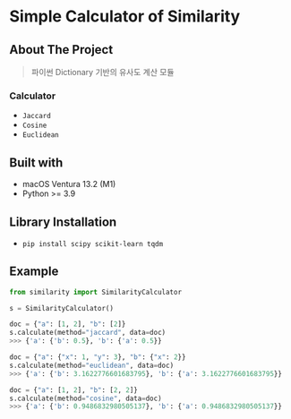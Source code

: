 # Simple Calculator of Similarity

## About The Project
> 파이썬 Dictionary 기반의 유사도 계산 모듈

### Calculator
   - `Jaccard`
   - `Cosine`
   - `Euclidean`

## Built with
- macOS Ventura 13.2 (M1)
- Python >= 3.9

## Library Installation
- `pip install scipy scikit-learn tqdm`

## Example
```python
from similarity import SimilarityCalculator

s = SimilarityCalculator()

doc = {"a": [1, 2], "b": [2]}
s.calculate(method="jaccard", data=doc)
>>> {'a': {'b': 0.5}, 'b': {'a': 0.5}}

doc = {"a": {"x": 1, "y": 3}, "b": {"x": 2}}
s.calculate(method="euclidean", data=doc)
>>> {'a': {'b': 3.1622776601683795}, 'b': {'a': 3.1622776601683795}}

doc = {"a": [1, 2], "b": [2, 2]}
s.calculate(method="cosine", data=doc)
>>> {'a': {'b': 0.9486832980505137}, 'b': {'a': 0.9486832980505137}}
```